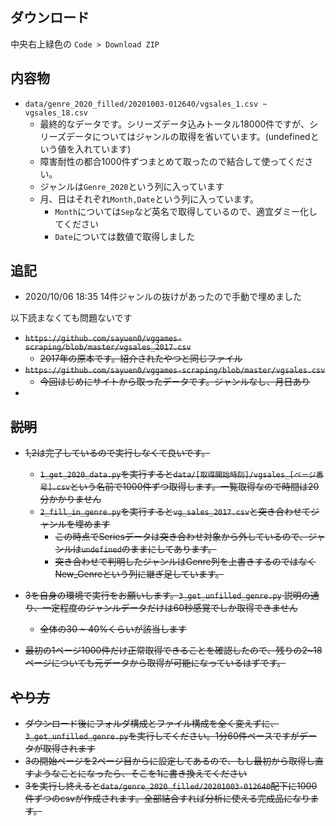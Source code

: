 ## ダウンロード

中央右上緑色の `Code > Download ZIP`


## 内容物

- `data/genre_2020_filled/20201003-012640/vgsales_1.csv ~ vgsales_18.csv`
  - 最終的なデータです。シリーズデータ込みトータル18000件ですが、シリーズデータについてはジャンルの取得を省いています。(undefinedという値を入れています)
  - 障害耐性の都合1000件ずつまとめて取ったので結合して使ってください。
  - ジャンルは`Genre_2020`という列に入っています
  - 月、日はそれぞれ`Month,Date`という列に入っています。
    - `Month`については`Sep`など英名で取得しているので、適宜ダミー化してください
    - `Date`については数値で取得しました

## 追記

- 2020/10/06 18:35 14件ジャンルの抜けがあったので手動で埋めました

以下読まなくても問題ないです



- ~~`https://github.com/sayuen0/vggames-scraping/blob/master/vgsales_2017.csv`~~
    - ~~2017年の原本です。紹介されたやつと同じファイル~~
- ~~`https://github.com/sayuen0/vggames-scraping/blob/master/vgsales.csv`~~
    - ~~今回はじめにサイトから取ったデータです。ジャンルなし、月日あり~~
-     

## ~~説明~~

- ~~1,2は完了しているので実行しなくて良いです。~~
  - ~~`1_get_2020_data.py`を実行すると`data/[取得開始時刻]/vgsales_[ページ番号].csv`という名前で1000件ずつ取得します。一覧取得なので時間は20分かかりません~~
  - ~~`2_fill_in_genre.py`を実行すると`vg_sales_2017.csv`と突き合わせてジャンルを埋めます~~
    - ~~この時点でSeriesデータは突き合わせ対象から外しているので、ジャンルは`undefined`のままにしてあります。~~
    - ~~突き合わせで判明したジャンルはGenre列を上書きするのではなくNew_Genreという列に継ぎ足しています。~~
- ~~3を自身の環境で実行をお願いします。`3_get_unfilled_genre.py` 説明の通り、一定程度のジャンルデータだけは60秒感覚でしか取得できません~~
    - ~~全体の30 ~ 40%くらいが該当します~~
    
    
    
- ~~最初の1ページ1000件だけ正常取得できることを確認したので、残りの2~18ページについても元データから取得が可能になっているはずです。~~

## ~~やり方~~

- ~~ダウンロード後にフォルダ構成とファイル構成を全く変えずに、`3_get_unfilled_genre.py`を実行してください。1分60件ペースですがデータが取得されます~~
- ~~3の開始ページを2ページ目からに設定してあるので、もし最初から取得し直すようなことになったら、そこを1に書き換えてください~~
- ~~3を実行し終えると`data/genre_2020_filled/20201003-012640`配下に1000件ずつのcsvが作成されます。全部結合すれば分析に使える完成品になります。~~


